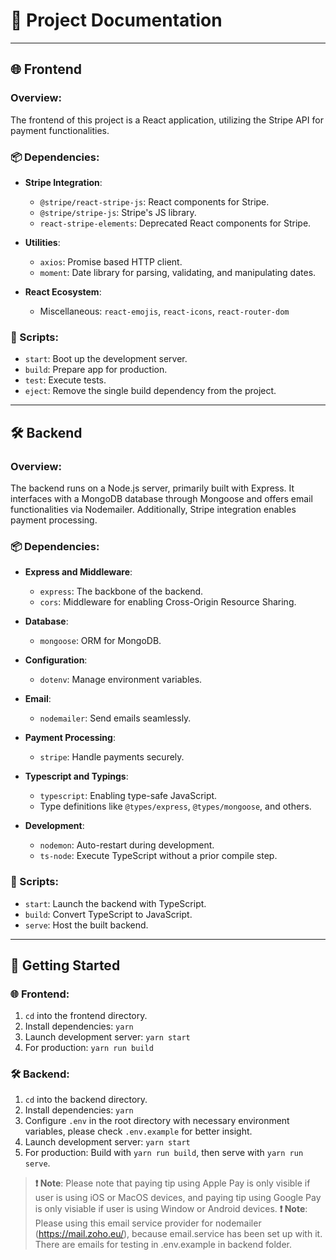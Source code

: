 # 📌 Project Documentation

---

## 🌐 Frontend

### **Overview**:

The frontend of this project is a React application, utilizing the Stripe API for payment functionalities.

### **📦 Dependencies**:

- **Stripe Integration**:

  - `@stripe/react-stripe-js`: React components for Stripe.
  - `@stripe/stripe-js`: Stripe's JS library.
  - `react-stripe-elements`: Deprecated React components for Stripe.

- **Utilities**:

  - `axios`: Promise based HTTP client.
  - `moment`: Date library for parsing, validating, and manipulating dates.

- **React Ecosystem**:

  - Miscellaneous: `react-emojis`, `react-icons`, `react-router-dom`

### **🔧 Scripts**:

- `start`: Boot up the development server.
- `build`: Prepare app for production.
- `test`: Execute tests.
- `eject`: Remove the single build dependency from the project.

---

## 🛠 Backend

### **Overview**:

The backend runs on a Node.js server, primarily built with Express. It interfaces with a MongoDB database through Mongoose and offers email functionalities via Nodemailer. Additionally, Stripe integration enables payment processing.

### **📦 Dependencies**:

- **Express and Middleware**:

  - `express`: The backbone of the backend.
  - `cors`: Middleware for enabling Cross-Origin Resource Sharing.

- **Database**:

  - `mongoose`: ORM for MongoDB.

- **Configuration**:

  - `dotenv`: Manage environment variables.

- **Email**:

  - `nodemailer`: Send emails seamlessly.

- **Payment Processing**:

  - `stripe`: Handle payments securely.

- **Typescript and Typings**:

  - `typescript`: Enabling type-safe JavaScript.
  - Type definitions like `@types/express`, `@types/mongoose`, and others.

- **Development**:
  - `nodemon`: Auto-restart during development.
  - `ts-node`: Execute TypeScript without a prior compile step.

### **🔧 Scripts**:

- `start`: Launch the backend with TypeScript.
- `build`: Convert TypeScript to JavaScript.
- `serve`: Host the built backend.

---

## 🚀 Getting Started

### 🌐 Frontend:

1. `cd` into the frontend directory.
2. Install dependencies: `yarn`
3. Launch development server: `yarn start`
4. For production: `yarn run build`

### 🛠 Backend:

1. `cd` into the backend directory.
2. Install dependencies: `yarn`
3. Configure `.env` in the root directory with necessary environment variables, please check `.env.example` for better insight.
4. Launch development server: `yarn start`
5. For production: Build with `yarn run build`, then serve with `yarn run serve`.

> **❗ Note**: Please note that paying tip using Apple Pay is only visible if user is using iOS or MacOS devices, and paying tip using Google Pay is only visiable if user is using Window or Android devices.
> **❗ Note**: Please using this email service provider for nodemailer (https://mail.zoho.eu/), because email.service has been set up with it. There are emails for testing in .env.example in backend folder.
